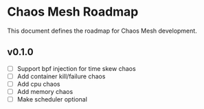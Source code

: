 # Chaos Mesh Roadmap

This document defines the roadmap for Chaos Mesh development.

## v0.1.0
- [ ] Support bpf injection for time skew chaos
- [ ] Add container kill/failure chaos
- [ ] Add cpu chaos
- [ ] Add memory chaos
- [ ] Make scheduler optional
